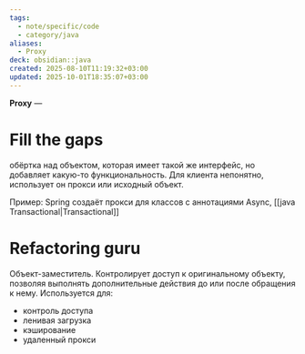 ```yaml
---
tags:
  - note/specific/code
  - category/java
aliases:
  - Proxy
deck: obsidian::java
created: 2025-08-10T11:19:32+03:00
updated: 2025-10-01T18:35:07+03:00
---
```


**Proxy**
—
# Fill the gaps
обёртка над объектом, которая имеет такой же интерфейс, но добавляет какую-то функциональность. Для клиента непонятно, использует он прокси или исходный объект.

Пример: Spring создаёт прокси для классов с аннотациями Async, [[java Transactional|Transactional]]

# Refactoring guru
Объект-заместитель. Контролирует доступ к оригинальному объекту, позволяя выполнять дополнительные действия до или после обращения к нему.
Используется для:
- контроль доступа
- ленивая загрузка
- кэширование
- удаленный прокси
